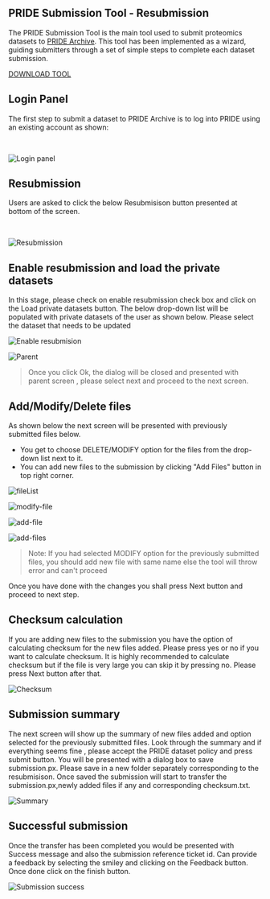 ## PRIDE Submission Tool - Resubmission

The PRIDE Submission Tool is the main tool used to submit proteomics datasets to [PRIDE Archive](https://www.ebi.ac.uk/pride/). 
This tool has been implemented as a wizard, guiding submitters through a set of simple steps to complete each dataset submission.

[DOWNLOAD TOOL](https://ftp.pride.ebi.ac.uk/pub/databases/pride/resources/tools/submission-tool/latest/desktop/px-submission-tool.zip)

## Login Panel

The first step to submit a dataset to PRIDE Archive is to log into PRIDE using an existing account as shown:

</br>

![Login panel](../markdown/prideresubmission/files/login.png)

## Resubmission

Users are asked to click the below Resubmisison button presented at bottom of the screen.

</br>

![Resubmission](../markdown/prideresubmission/files/resubmission.png)

## Enable resubmission and load the private datasets

In this stage, please check on enable resubmission check box and click on the Load private datasets button.
The below drop-down list will be populated with private datasets of the user as shown below. Please select the dataset 
that needs to be updated

![Enable resubmision](../markdown/prideresubmission/files/select-dataset.png)

![Parent](../markdown/prideresubmission/files/parent.png)

> Once you click Ok, the dialog will be closed and presented with parent screen , please select next and proceed to the next screen.

## Add/Modify/Delete files

As shown below the next screen will be presented with previously submitted files below. 
* You get to choose DELETE/MODIFY option for the files from the drop-down list next to it. 
* You can add new files to the submission by clicking "Add Files" button in top right corner.

![fileList](../markdown/prideresubmission/files/fileList.png)

![modify-file](../markdown/prideresubmission/files/modify.png)

![add-file](../markdown/prideresubmission/files/add-file.png)

![add-files](../markdown/prideresubmission/files/add-files.png)

> Note: If you had selected MODIFY option for
the previously submitted files, you should add new file with same name else the tool will throw error and can't proceed

Once you have done with the changes you shall press Next button and proceed to next step.

## Checksum calculation

If you are adding new files to the submission you have the option of calculating checksum for the new files added. Please
press yes or no if you want to calculate checksum. It is highly recommended to calculate checksum but if the file is very large you can skip it
by pressing no. Please press Next button after that.

![Checksum](../markdown/prideresubmission/files/checksum.png)

## Submission summary

The next screen will show up the summary of new files added and option selected for the previously submitted files.
Look through the summary and if everything seems fine , please accept the PRIDE dataset policy and press submit button.
You will be presented with a dialog box to save submission.px. Please save in a new folder separately corresponding to the resubmisison.
Once saved the submission will start to transfer the submission.px,newly added files if any and corresponding checksum.txt.

![Summary](../markdown/prideresubmission/files/summary.png)

## Successful submission

Once the transfer has been completed you would be presented with Success message and also the submission reference ticket id.
Can provide a feedback by selecting the smiley and clicking on the Feedback button. Once done click on the finish button.

![Submission success](../markdown/prideresubmission/files/success.png)